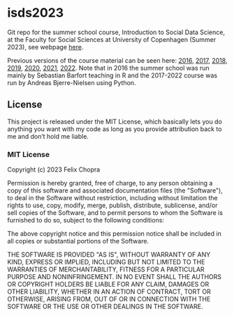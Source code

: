 # isds2023
Git repo for the summer school course, Introduction to Social Data Science, at the Faculty for Social Sciences at University of Copenhagen (Summer 2023), see webpage [here](https://isdsucph.github.io/isds2023/).

Previous versions of the course material can be seen here: [2016](https://github.com/sebastianbarfort/sds_summer), [2017](https://github.com/abjer/sds2017), [2018](https://github.com/abjer/sds), [2019](https://github.com/abjer/sds2019), [2020](https://github.com/abjer/isds2020), [2021](https://github.com/isdsucph/isds2021), [2022](https://github.com/isdsucph/isds2022). Note that in 2016 the summer school was run mainly by Sebastian Barfort teaching in R and the 2017-2022 course was run by Andreas Bjerre-Nielsen using Python.

## License

This project is released under the MIT License, which basically lets you do anything you want with my code as long as you provide attribution back to me and don’t hold me liable.

### MIT License

Copyright (c) 2023 Felix Chopra

Permission is hereby granted, free of charge, to any person obtaining a copy
of this software and associated documentation files (the "Software"), to deal
in the Software without restriction, including without limitation the rights
to use, copy, modify, merge, publish, distribute, sublicense, and/or sell
copies of the Software, and to permit persons to whom the Software is
furnished to do so, subject to the following conditions:

The above copyright notice and this permission notice shall be included in all
copies or substantial portions of the Software.

THE SOFTWARE IS PROVIDED "AS IS", WITHOUT WARRANTY OF ANY KIND, EXPRESS OR
IMPLIED, INCLUDING BUT NOT LIMITED TO THE WARRANTIES OF MERCHANTABILITY,
FITNESS FOR A PARTICULAR PURPOSE AND NONINFRINGEMENT. IN NO EVENT SHALL THE
AUTHORS OR COPYRIGHT HOLDERS BE LIABLE FOR ANY CLAIM, DAMAGES OR OTHER
LIABILITY, WHETHER IN AN ACTION OF CONTRACT, TORT OR OTHERWISE, ARISING FROM,
OUT OF OR IN CONNECTION WITH THE SOFTWARE OR THE USE OR OTHER DEALINGS IN THE
SOFTWARE.
